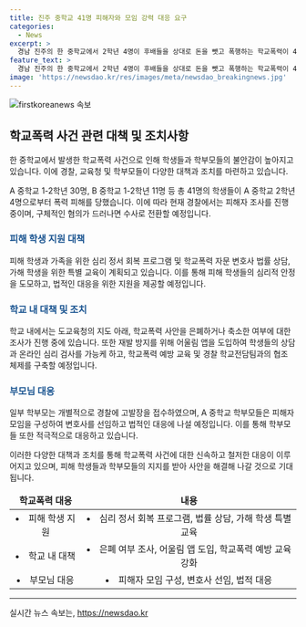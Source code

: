 ```yaml
---
title: 진주 중학교 41명 피해자와 모임 강력 대응 요구
categories:
  - News
excerpt: >
  경남 진주의 한 중학교에서 2학년 4명이 후배들을 상대로 돈을 뺏고 폭행하는 학교폭력이 41명의 피해자가 발생했다. 경남도교육청은 이에 대해 온라인 심리 검사 어플 어울림 도입, 피해 학생 지원 대책 등을 발표했다. 가해 학생들은 후배들에게 돈을 요구하고, 인증 사진을 요구하며 폭행과 협박을 가했으며, 학폭 사안을 은폐한 것으로 추정된다. 경찰은 현재 피해자 조사를 진행 중이며, 학부모들은 학폭 피해자 모임을 구성하여 법적 대응을 모색 중이다.
feature_text: >
  경남 진주의 한 중학교에서 2학년 4명이 후배들을 상대로 돈을 뺏고 폭행하는 학교폭력이 41명의 피해자가 발생했다. 경남도교육청은 이에 대해 온라인 심리 검사 어플 어울림 도입, 피해 학생 지원 대책 등을 발표했다. 가해 학생들은 후배들에게 돈을 요구하고, 인증 사진을 요구하며 폭행과 협박을 가했으며, 학폭 사안을 은폐한 것으로 추정된다. 경찰은 현재 피해자 조사를 진행 중이며, 학부모들은 학폭 피해자 모임을 구성하여 법적 대응을 모색 중이다.
image: 'https://newsdao.kr/res/images/meta/newsdao_breakingnews.jpg'
---
```


<p><img src="https://newsdao.kr/res/images/meta/newsdao_breakingnews.jpg" alt="firstkoreanews 속보" /></p>

<h2 data-ke-size="size26">학교폭력 사건 관련 대책 및 조치사항</h2>

<p>한 중학교에서 발생한 학교폭력 사건으로 인해 학생들과 학부모들의 불안감이 높아지고 있습니다. 이에 경찰, 교육청 및 학부모들이 다양한 대책과 조치를 마련하고 있습니다.</p>

<p data-ke-size="size16">A 중학교 1-2학년 30명, B 중학교 1-2학년 11명 등 총 41명의 학생들이 A 중학교 2학년 4명으로부터 폭력 피해를 당했습니다. 이에 따라 현재 경찰에서는 피해자 조사를 진행 중이며, 구체적인 혐의가 드러나면 수사로 전환할 예정입니다.</p>

<h3><b><span style="color: #1a5490;">피해 학생 지원 대책</span></b></h3>

<p>피해 학생과 가족을 위한 심리 정서 회복 프로그램 및 학교폭력 자문 변호사 법률 상담, 가해 학생을 위한 특별 교육이 계획되고 있습니다. 이를 통해 피해 학생들의 심리적 안정을 도모하고, 법적인 대응을 위한 지원을 제공할 예정입니다.</p>

<h3><b><span style="color: #1a5490;">학교 내 대책 및 조치</span></b></h3>

<p>학교 내에서는 도교육청의 지도 아래, 학교폭력 사안을 은폐하거나 축소한 여부에 대한 조사가 진행 중에 있습니다. 또한 재발 방지를 위해 어울림 앱을 도입하여 학생들의 상담과 온라인 심리 검사를 가능케 하고, 학교폭력 예방 교육 및 경찰 학교전담팀과의 협조 체제를 구축할 예정입니다.</p>

<h3><b><span style="color: #1a5490;">부모님 대응</span></b></h3>

<p>일부 학부모는 개별적으로 경찰에 고발장을 접수하였으며, A 중학교 학부모들은 피해자 모임을 구성하여 변호사를 선임하고 법적인 대응에 나설 예정입니다. 이를 통해 학부모들 또한 적극적으로 대응하고 있습니다.</p>

<p>이러한 다양한 대책과 조치를 통해 학교폭력 사건에 대한 신속하고 철저한 대응이 이루어지고 있으며, 피해 학생들과 학부모들의 지지를 받아 사안을 해결해 나갈 것으로 기대됩니다. </p>

<table>
<thead>
<tr>
<td style="text-align: center; height: 17px;"><b>학교폭력 대응</b></td>
<td style="text-align: center; height: 17px;"><b>내용</b></td>
</tr>
</thead>
<tbody>
<tr>
<td style="text-align: center; height: 17px;"><li>피해 학생 지원</li></td>
<td style="text-align: center; height: 17px;"><li>심리 정서 회복 프로그램, 법률 상담, 가해 학생 특별 교육</li></td>
</tr>
<tr>
<td style="text-align: center; height: 17px;"><li>학교 내 대책</li></td>
<td style="text-align: center; height: 17px;"><li>은폐 여부 조사, 어울림 앱 도입, 학교폭력 예방 교육 강화</li></td>
</tr>
<tr>
<td style="text-align: center; height: 17px;"><li>부모님 대응</li></td>
<td style="text-align: center; height: 17px;"><li>피해자 모임 구성, 변호사 선임, 법적 대응</li></td>
</tr>
</tbody>
</table>

<hr>
실시간 뉴스 속보는, <a href="https://newsdao.kr" rel="dofollow">https://newsdao.kr</a>


